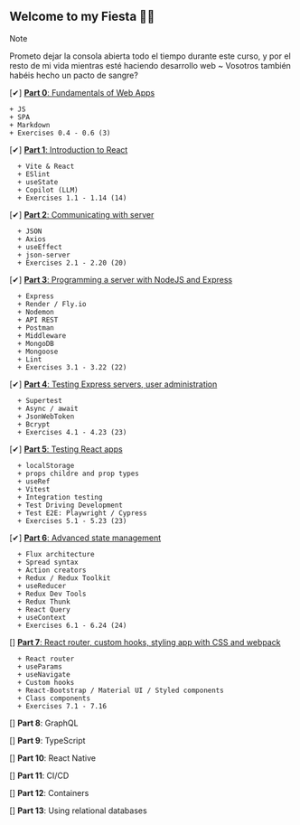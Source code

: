 ## Welcome to my Fiesta 🐱‍👤
> [!NOTE]
> Prometo dejar la consola abierta todo el tiempo durante este curso, y por el resto de mi vida mientras esté haciendo desarrollo web ~ Vosotros también habéis hecho un pacto de sangre?

  [✔] [**Part 0**: Fundamentals of Web Apps](./parte0/)

    + JS
    + SPA
    + Markdown
    + Exercises 0.4 - 0.6 (3)  

  [✔] [**Part 1**: Introduction to React](./parte1/)

      + Vite & React
      + ESlint
      + useState
      + Copilot (LLM)
      + Exercises 1.1 - 1.14 (14)

  [✔] [**Part 2**: Communicating with server](./parte2/)

      + JSON
      + Axios
      + useEffect
      + json-server
      + Exercises 2.1 - 2.20 (20)

  [✔] [**Part 3**: Programming a server with NodeJS and Express](https://github.com/Deividu44/fullStackOpenPart3)

      + Express
      + Render / Fly.io
      + Nodemon
      + API REST
      + Postman
      + Middleware
      + MongoDB
      + Mongoose
      + Lint
      + Exercises 3.1 - 3.22 (22)

  [✔] [**Part 4**: Testing Express servers, user administration](./parte4/)

      + Supertest
      + Async / await
      + JsonWebToken
      + Bcrypt
      + Exercises 4.1 - 4.23 (23) 

  [✔] [**Part 5**: Testing React apps](./parte5/)

      + localStorage
      + props childre and prop types
      + useRef
      + Vitest
      + Integration testing
      + Test Driving Development
      + Test E2E: Playwright / Cypress
      + Exercises 5.1 - 5.23 (23)
    
  [✔] [**Part 6**: Advanced state management](./parte6/)

      + Flux architecture
      + Spread syntax
      + Action creators
      + Redux / Redux Toolkit
      + useReducer
      + Redux Dev Tools
      + Redux Thunk
      + React Query
      + useContext
      + Exercises 6.1 - 6.24 (24)

  [] [**Part 7**: React router, custom hooks, styling app with CSS and webpack](./parte7/)

      + React router
      + useParams
      + useNavigate
      + Custom hooks
      + React-Bootstrap / Material UI / Styled components
      + Class components
      + Exercises 7.1 - 7.16


  [] **Part 8**: GraphQL

  [] **Part 9**: TypeScript

  [] **Part 10**: React Native

  [] **Part 11**: CI/CD

  [] **Part 12**: Containers

  [] **Part 13**: Using relational databases
